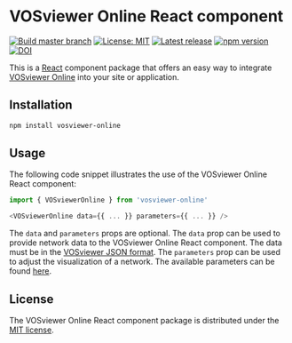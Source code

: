 # VOSviewer Online React component

[![Build master branch](https://github.com/neesjanvaneck/VOSviewer-Online/workflows/Build%20master%20branch/badge.svg?branch=master)](https://github.com/neesjanvaneck/VOSviewer-Online/actions)
[![License: MIT](https://badgen.net/github/license/neesjanvaneck/VOSviewer-Online?label=License&color=yellow)](https://github.com/neesjanvaneck/VOSviewer-Online/blob/master/LICENSE)
[![Latest release](https://badgen.net/github/release/neesjanvaneck/VOSviewer-Online?label=Release)](https://github.com/neesjanvaneck/VOSviewer-Online/releases)
[![npm version](https://badgen.net/npm/v/vosviewer-online)](https://www.npmjs.com/package/vosviewer-online)
[![DOI](https://zenodo.org/badge/DOI/10.5281/zenodo.7248010.svg)](https://doi.org/10.5281/zenodo.7248010)

This is a [React](https://github.com/facebook/react) component package that offers an easy way to integrate [VOSviewer Online](https://github.com/neesjanvaneck/VOSviewer-Online) into your site or application.

## Installation

```sh
npm install vosviewer-online
```

## Usage

The following code snippet illustrates the use of the VOSviewer Online React component:

```js
import { VOSviewerOnline } from 'vosviewer-online'

<VOSviewerOnline data={{ ... }} parameters={{ ... }} />
```

The `data` and `parameters` props are optional. The `data` prop can be used to provide network data to the VOSviewer Online React component. The data must be in the [VOSviewer JSON format](https://app.vosviewer.com/docs/file-types/json-file-type/). The `parameters` prop can be used to adjust the visualization of a network. The available parameters can be found [here](https://app.vosviewer.com/docs/file-types/json-file-type/#parameters-object).

## License

The VOSviewer Online React component package is distributed under the [MIT license](LICENSE).
